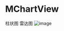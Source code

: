 # MChartView
柱状图 雷达图
![image](https://github.com/z609933542/MChartView/Screenshot_2017-06-19-17-56-58.jpeg)
